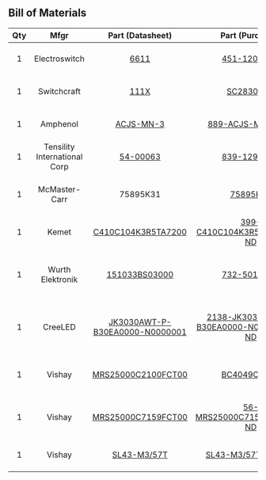 ## Bill of Materials

| Qty | Mfgr | Part (Datasheet) | Part (Purchase) | Description |
| :--: | :--: | :--: | :--: | :-- |
| 1 | Electroswitch | [6611](https://www.electro-nc.com/sites/electro-nc/files/6600.pdf) | [451-1201-ND](https://www.digikey.com/en/products/detail/electroswitch/6611/2679595) | Stomp switch push on/off SPST 10A |
| 1 | Switchcraft | [111X](https://www.switchcraft.com/assets/1/24/110x-m110x_series_cd.pdf?5406) | [SC2830-ND](https://www.digikey.com/en/products/detail/switchcraft-inc/111X/1288958) | Panel mount TS mono jack 6.35mm |
| 1 | Amphenol | [ACJS-MN-3](https://www.amphenolaudio.com/wp-content/uploads/2015/07/55010660000110_acjs-mhdcm.pdf) | [889-ACJS-MN-3-ND](https://www.digikey.com/en/products/detail/amphenol-sine-systems-corp/ACJS-MN-3/10443644) | Panel mount TRS stereo jack 6.35mm |
| 1 | Tensility International Corp | [54-00063](http://tensility.com/pdffiles/54-00063.pdf) | [839-1291-ND](https://www.digikey.com/en/products/detail/tensility-international-corp/54-00063/6206244) | Power jack 2.1x5.5mm |
| 1 | McMaster-Carr | 75895K31 | [75895K31](https://www.mcmaster.com/75895K31/) | Aluminum enclosure 4.5" x 2.625" x 1.25" |
| 1 | Kemet | [C410C104K3R5TA7200](https://content.kemet.com/datasheets/KEM_C1041_AXIMAX_X7R.pdf) | [399-C410C104K3R5TA7200CT-ND](https://www.digikey.com/en/products/detail/kemet/C410C104K3R5TA7200/14681403) | C1: 0.1µF ceramic capacitor |
| 1 | Wurth Elektronik | [151033BS03000](https://www.we-online.com/katalog/datasheet/151033BS03000.pdf) | [732-5011-ND](https://www.digikey.com/en/products/detail/w%C3%BCrth-elektronik/151033BS03000/4489997) | D1: 3mm 2.8Vf 20mA 3800mcd blue LED, power indicator |
| 1 | CreeLED | [JK3030AWT-P-B30EA0000-N0000001](https://downloads.cree-led.com/files/ds/j/JSeries-3030.pdf) | [2138-JK3030AWT-P-B30EA0000-N0000001CT-ND](https://www.digikey.com/en/products/detail/creeled-inc/JK3030AWT-P-B30EA0000-N0000001/8020355) | D2: warm white LED, active when Bitaxe/Bitcaster is powered |
| 1 | Vishay | [MRS25000C2100FCT00](https://www.vishay.com/docs/28724/mrs16m25.pdf) | [BC4049CT-ND](https://www.digikey.com/en/products/detail/vishay-beyschlag-draloric-bc-components/MRS25000C2100FCT00/5064191) | R1: 210 ohm 0.6w 1% axial resistor for power LED |
| 1 | Vishay | [MRS25000C7159FCT00](https://www.vishay.com/docs/28724/mrs16m25.pdf) | [56-MRS25000C7159FCT00CT-ND](https://www.digikey.com/en/products/detail/vishay-beyschlag-draloric-bc-components/MRS25000C7159FCT00/5064631) | R2: 71.5 ohm 0.6w 1% axial resistor for BTC LED |
| 1 | Vishay | [SL43-M3/57T](https://www.vishay.com/docs/88742/sl42.pdf) | [SL43-M3/57TGICT-ND](https://www.digikey.com/en/products/detail/vishay-general-semiconductor-diodes-division/SL43-M3-57T/4873689) | Shottkey diode for isolating the guitar signal |